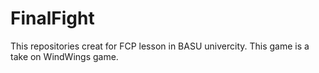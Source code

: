 # FinalFight
This repositories creat for FCP lesson in BASU univercity.
This game is a take on WindWings game.

